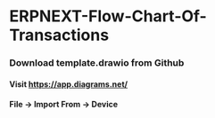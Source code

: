 # ERPNEXT-Flow-Chart-Of-Transactions

### Download template.drawio from Github 
#### Visit https://app.diagrams.net/
#### File -> Import From -> Device 
